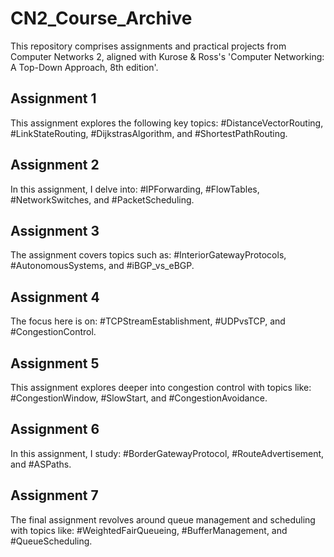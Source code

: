 # CN2_Course_Archive
This repository comprises assignments and practical projects from Computer Networks 2, aligned with Kurose &amp; Ross's 'Computer Networking: A Top-Down Approach, 8th edition'.

## Assignment 1

This assignment explores the following key topics: #DistanceVectorRouting, #LinkStateRouting, #DijkstrasAlgorithm, and #ShortestPathRouting.

## Assignment 2

In this assignment, I delve into: #IPForwarding, #FlowTables, #NetworkSwitches, and #PacketScheduling.

## Assignment 3

The assignment covers topics such as: #InteriorGatewayProtocols, #AutonomousSystems, and #iBGP_vs_eBGP.

## Assignment 4

The focus here is on: #TCPStreamEstablishment, #UDPvsTCP, and #CongestionControl.

## Assignment 5

This assignment explores deeper into congestion control with topics like: #CongestionWindow, #SlowStart, and #CongestionAvoidance.

## Assignment 6

In this assignment, I study: #BorderGatewayProtocol, #RouteAdvertisement, and #ASPaths.

## Assignment 7

The final assignment revolves around queue management and scheduling with topics like: #WeightedFairQueueing, #BufferManagement, and #QueueScheduling.
